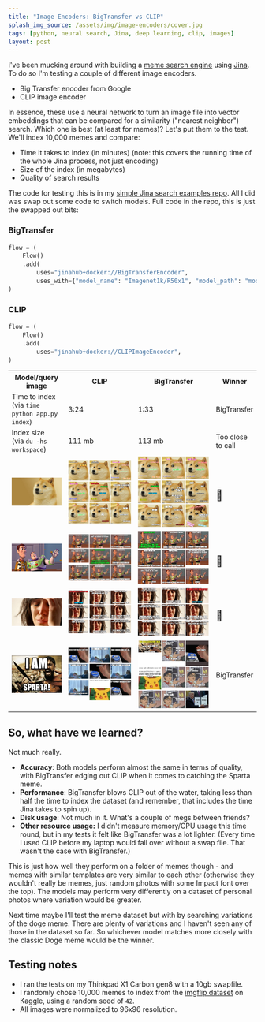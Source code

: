```yaml
---
title: "Image Encoders: BigTransfer vs CLIP"
splash_img_source: /assets/img/image-encoders/cover.jpg
tags: [python, neural search, Jina, deep learning, clip, images]
layout: post
---
```


I've been mucking around with building a [meme search engine](https://examples.jina.ai) using [Jina](https://github.com/jina-ai/jina/). To do so I'm testing a couple of different image encoders. 

- Big Transfer encoder from Google
- CLIP image encoder

In essence, these use a neural network to turn an image file into vector embeddings that can be compared for a similarity ("nearest neighbor") search. Which one is best (at least for memes)? Let's put them to the test. We'll index 10,000 memes and compare:

- Time it takes to index (in minutes) (note: this covers the running time of the whole Jina process, not just encoding)
- Size of the index (in megabytes)
- Quality of search results

The code for testing this is in my [simple Jina search examples repo](https://github.com/alexcg1/simple-jina-examples/tree/main/image_search). All I did was swap out some code to switch models. Full code in the repo, this is just the swapped out bits:

### BigTransfer

```python
flow = (
    Flow()
    .add(
        uses="jinahub+docker://BigTransferEncoder",
        uses_with={"model_name": "Imagenet1k/R50x1", "model_path": "model"},
)
```

### CLIP

```python
flow = (
    Flow()
    .add(
        uses="jinahub+docker://CLIPImageEncoder",
)
```

<table>

<colgroup>
  <col span="1" style="width: 24%">
  <col span="1" style="width: 38%">
  <col span="1" style="width: 38%">
</colgroup>

<tbody>
  <tr>
    <th width>
      Model/query image
    </th>
    <th>
      CLIP
    </th>
    <th>
      BigTransfer
    </th>
    <th>
      Winner
    </th>
  </tr>
  <tr>
    <td>Time to index<br>(via <code>time python app.py index</code>)</td>
    <td>3:24</td>
    <td>1:33</td>
    <td>BigTransfer</td>
  </tr>
  <tr>
    <td>Index size<br>(via <code>du -hs workspace</code>)</td>
    <td>111 mb</td>
    <td>113 mb</td>
    <td>Too close to call</td>
  </tr>
  <tr>
    <td><img src="/assets/img/image-encoders/inputs/doge.jpg" ></td>
    <td><img src="/assets/img/image-encoders/clip/doge.png"></td>
    <td><img src="/assets/img/image-encoders/bit/doge.png"></td>
    <td><h2>🤷</h2></td>
  </tr>
  <tr>
    <td><img src="/assets/img/image-encoders/inputs/xx-everywhere.jpg" ></td>
    <td><img src="/assets/img/image-encoders/clip/xx-everywhere.png"></td>
    <td><img src="/assets/img/image-encoders/bit/xx-everywhere.png"></td>
    <td><h2>🤷</h2></td>
  </tr>
  <tr>
    <td><img src="/assets/img/image-encoders/inputs/crying-woman.jpg" ></td>
    <td><img src="/assets/img/image-encoders/clip/crying-woman.png"></td>
    <td><img src="/assets/img/image-encoders/bit/crying-woman.png"></td>
    <td><h2>🤷</h2></td>
  </tr>
  <tr>
    <td><img src="/assets/img/image-encoders/inputs/sparta.jpg" ></td>
    <td><img src="/assets/img/image-encoders/clip/sparta.png"></td>
    <td><img src="/assets/img/image-encoders/bit/sparta.png"></td>
    <td>BigTransfer</td>
  </tr>
</tbody>
  
  
</table>

## So, what have we learned?

Not much really. 

- **Accuracy**: Both models perform almost the same in terms of quality, with BigTransfer edging out CLIP when it comes to catching the Sparta meme. 
- **Performance**: BigTransfer blows CLIP out of the water, taking less than half the time to index the dataset (and remember, that includes the time Jina takes to spin up).
- **Disk usage**: Not much in it. What's a couple of megs between friends?
- **Other resource usage:** I didn't measure memory/CPU usage this time round, but in my tests it felt like BigTransfer was a lot lighter. (Every time I used CLIP before my laptop would fall over without a swap file. That wasn't the case with BigTransfer.)

This is just how well they perform on a folder of memes though - and memes with similar templates are very similar to each other (otherwise they wouldn't really be memes, just random photos with some Impact font over the top). The models may perform very differently on a dataset of personal photos where variation would be greater.

Next time maybe I'll test the meme dataset but with by searching variations of the doge meme. There are plenty of variations and I haven't seen any of those in the dataset so far. So whichever model matches more closely with the classic Doge meme would be the winner.

## Testing notes

- I ran the tests on my Thinkpad X1 Carbon gen8 with a 10gb swapfile.
- I randomly chose 10,000 memes to index from the [imgflip dataset]() on Kaggle, using a random seed of `42`.
- All images were normalized to 96x96 resolution.
